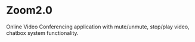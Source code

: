 # Zoom2.0


Online Video Conferencing application with mute/unmute, stop/play video, chatbox system functionality.

